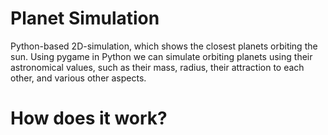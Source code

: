 # Planet Simulation
Python-based 2D-simulation, which shows the closest planets orbiting the sun. Using pygame in Python we can simulate orbiting planets using their astronomical values, such as their mass, radius, their attraction to each other, and various other aspects.

# How does it work?
